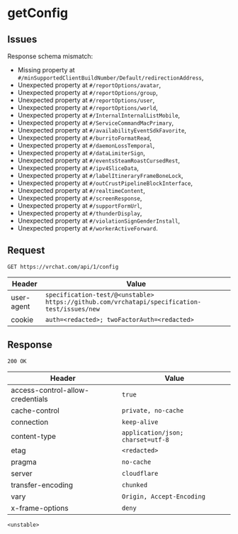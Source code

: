 # getConfig

## Issues
Response schema mismatch:
* Missing property at ``#/minSupportedClientBuildNumber/Default/redirectionAddress``,
* Unexpected property at ``#/reportOptions/avatar``,
* Unexpected property at ``#/reportOptions/group``,
* Unexpected property at ``#/reportOptions/user``,
* Unexpected property at ``#/reportOptions/world``,
* Unexpected property at ``#/InternalInternalListMobile``,
* Unexpected property at ``#/ServiceCommandMacPrimary``,
* Unexpected property at ``#/availabilityEventSdkFavorite``,
* Unexpected property at ``#/burritoFormatRead``,
* Unexpected property at ``#/daemonLossTemporal``,
* Unexpected property at ``#/dataLimiterSign``,
* Unexpected property at ``#/eventsSteamRoastCursedRest``,
* Unexpected property at ``#/ipv4SliceData``,
* Unexpected property at ``#/labelItineraryFrameBoneLock``,
* Unexpected property at ``#/outCrustPipelineBlockInterface``,
* Unexpected property at ``#/realtimeContent``,
* Unexpected property at ``#/screenResponse``,
* Unexpected property at ``#/supportFormUrl``,
* Unexpected property at ``#/thunderDisplay``,
* Unexpected property at ``#/violationSignGenderInstall``,
* Unexpected property at ``#/workerActiveForward``.
## Request
`GET https://vrchat.com/api/1/config`

| Header | Value |
| ------ | ----- |
| user-agent | `specification-test/@<unstable> https://github.com/vrchatapi/specification-test/issues/new` |
| cookie | `auth=<redacted>; twoFactorAuth=<redacted>` |


## Response
`200 OK`

| Header | Value |
| ------ | ----- |
| access-control-allow-credentials | `true` |
| cache-control | `private, no-cache` |
| connection | `keep-alive` |
| content-type | `application/json; charset=utf-8` |
| etag | `<redacted>` |
| pragma | `no-cache` |
| server | `cloudflare` |
| transfer-encoding | `chunked` |
| vary | `Origin, Accept-Encoding` |
| x-frame-options | `deny` |

```jsonc
<unstable>
```
